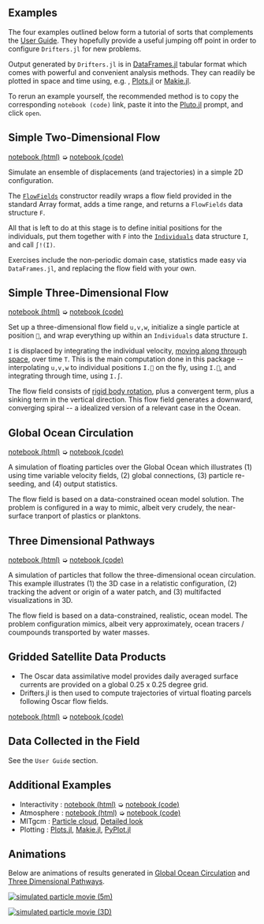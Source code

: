 
## Examples

The four examples outlined below form a tutorial of sorts that complements the [User Guide](@ref). They hopefully provide a useful jumping off point in order to configure `Drifters.jl` for new problems.

Output generated by `Drifters.jl` is in [DataFrames.jl](https://juliadata.github.io/DataFrames.jl/latest/) tabular format which comes with powerful and convenient analysis methods. They can  readily be plotted in space and time using, e.g. , [Plots.jl](https://docs.juliaplots.org/stable/) or [Makie.jl](https://makie.juliaplots.org/stable/).

To rerun an example yourself, the recommended method is to copy the corresponding `notebook (code)` link, paste it into the [Pluto.jl](https://github.com/fonsp/Pluto.jl/wiki/🔎-Basic-Commands-in-Pluto) prompt, and click `open`.

## Simple Two-Dimensional Flow

[notebook (html)](random_flow_field.html) ➭ [notebook (code)](https://github.com/JuliaClimate/Drifters.jl/blob/master/examples/basics/random_flow_field.jl)

Simulate an ensemble of displacements (and trajectories) in a simple 2D configuration. 

The [`FlowFields`](@ref) constructor readily wraps a flow field provided in the standard Array format, adds a time range, and returns a `FlowFields` data structure `F`. 

All that is left to do at this stage is to define initial positions for the individuals, put them together with `F` into the [`Individuals`](@ref) data structure `I`, and call `∫!(I)`.

Exercises include the non-periodic domain case, statistics made easy via `DataFrames.jl`, and replacing the flow field with your own.

## Simple Three-Dimensional Flow

[notebook (html)](solid_body_rotation.html) ➭ [notebook (code)](https://github.com/JuliaClimate/Drifters.jl/blob/master/examples/basics/solid_body_rotation.jl)

Set up a three-dimensional flow field `u,v,w`, initialize a single particle at position `📌`, and wrap everything up within an `Individuals` data structure `I`.

`I` is displaced by integrating the individual velocity, [moving along through space](https://en.wikipedia.org/wiki/Lagrangian_and_Eulerian_specification_of_the_flow_field), over time `T`.  This is the main computation done in this package -- interpolating `u,v,w` to individual positions `I.📌` on the fly, using `I.🚄`, and integrating through time, using `I.∫`.

The flow field consists of [rigid body rotation](https://en.wikipedia.org/wiki/Rigid_body), plus a convergent term, plus a sinking term in the vertical direction. This flow field generates a downward, converging spiral -- a idealized version of a relevant case in the Ocean.

## Global Ocean Circulation

[notebook (html)](global_ocean_circulation.html) ➭ [notebook (code)](https://github.com/JuliaClimate/Drifters.jl/blob/master/examples/worldwide/global_ocean_circulation.jl)

A simulation of floating particles over the Global Ocean which illustrates (1) using time variable velocity fields, (2) global connections, (3) particle re-seeding, and (4) output statistics. 

The flow field is based on a data-constrained ocean model solution. The problem is configured in a way to mimic, albeit very crudely, the near-surface tranport of plastics or planktons.

## Three Dimensional Pathways

[notebook (html)](three_dimensional_ocean.html) ➭ [notebook (code)](https://github.com/JuliaClimate/Drifters.jl/blob/master/examples/worldwide/three_dimensional_ocean.jl)

A simulation of particles that follow the three-dimensional ocean circulation. This example illustrates (1) the 3D case in a relatistic configuration, (2) tracking the advent or origin of a water patch, and (3) multifacted visualizations in 3D.

The flow field is based on a data-constrained, realistic, ocean model. The problem configuration mimics, albeit very approximately, ocean tracers / coumpounds transported by water masses.

## Gridded Satellite Data Products

- The Oscar data assimilative model provides daily averaged surface currents are provided on a global 0.25 x 0.25 degree grid.
- Drifters.jl is then used to compute trajectories of virtual floating parcels following Oscar flow fields.

[notebook (html)](Oscar_model.html) ➭ [notebook (code)](https://github.com/JuliaClimate/Drifters.jl/blob/master/examples/worldwide/Oscar_model.jl)

## Data Collected in the Field

See the `User Guide` section.

## Additional Examples

- Interactivity : [notebook (html)](interactive_UI.html) ➭ [notebook (code)](https://github.com/JuliaClimate/Drifters.jl/blob/master/examples/worldwide/interactive_UI.jl)
- Atmosphere : [notebook (html)](https://gaelforget.github.io/MITgcm.jl/dev/examples/HS94_particles.html) ➭ [notebook (code)](https://raw.githubusercontent.com/gaelforget/MITgcm.jl/master/examples/HS94_particles.jl)
- MITgcm : [Particle cloud](../particle_cloud/index.html), [Detailed look](../detailed_look/index.html) 
- Plotting : [Plots.jl](https://github.com/JuliaClimate/Drifters.jl/blob/master/examples/more/recipes_plots.jl), [Makie.jl](https://github.com/JuliaClimate/Drifters.jl/blob/master/examples/more/recipes_makie.jl), [PyPlot.jl](https://github.com/JuliaClimate/Drifters.jl/blob/master/examples/more/recipes_pyplot.jl)

## Animations

Below are animations of results generated in [Global Ocean Circulation](@ref) and [Three Dimensional Pathways](@ref).

[![simulated particle movie (5m)](https://user-images.githubusercontent.com/20276764/84766999-b801ad80-af9f-11ea-922a-610ad8a257dc.png)](https://youtu.be/W5DNqJG9jt0)

[![simulated particle movie (3D)](https://user-images.githubusercontent.com/20276764/94491485-595ee900-01b6-11eb-95e6-c2cacb812f46.png)](https://youtu.be/twAAE_WUs_g)
